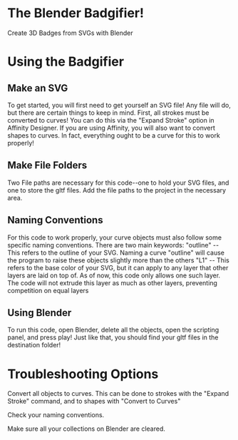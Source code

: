# The Blender Badgifier!
Create 3D Badges from SVGs with Blender

# Using the Badgifier
## Make an SVG
To get started, you will first need to get yourself an SVG file! Any file will do, but there are certain things to keep in mind. First, all strokes must be converted to curves! You can do this via the "Expand Stroke" option in Affinity Designer. If you are using Affinity, you will also want to convert shapes to curves. In fact, everything ought to be a curve for this to work properly!

## Make File Folders
Two File paths are necessary for this code--one to hold your SVG files, and one to store the gltf files. Add the file paths to the project in the necessary area.

## Naming Conventions
For this code to work properly, your curve objects must also follow some specific naming conventions. There are two main keywords:
"outline" -- This refers to the outline of your SVG. Naming a curve "outline" will cause the program to raise these objects slightly more than the others
"L1" -- This refers to the base color of your SVG, but it can apply to any layer that other layers are laid on top of. As of now, this code only allows one such layer. The code will not extrude this layer as much as other layers, preventing competition on equal layers

## Using Blender
To run this code, open Blender, delete all the objects, open the scripting panel, and press play! Just like that, you should find your gltf files in the destination folder!


# Troubleshooting Options

Convert all objects to curves. This can be done to strokes with the "Expand Stroke" command, and to shapes with "Convert to Curves"

Check your naming conventions.

Make sure all your collections on Blender are cleared.
